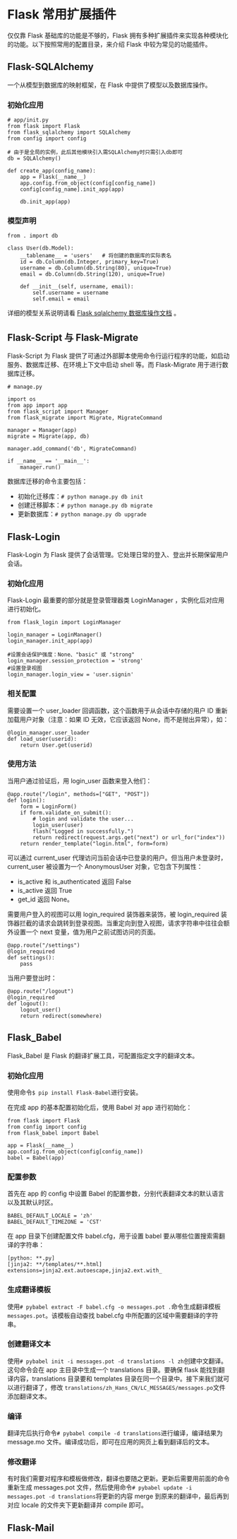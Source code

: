 # Flask 常用扩展插件
仅仅靠 Flask 基础库的功能是不够的，Flask 拥有多种扩展插件来实现各种模块化的功能。以下按照常用的配置目录，来介绍 Flask 中较为常见的功能插件。

## Flask-SQLAlchemy
一个从模型到数据库的映射框架，在 Flask 中提供了模型以及数据库操作。

### 初始化应用
```
# app/init.py
from flask import Flask
from flask_sqlalchemy import SQLAlchemy
from config import config

# 由于是全局的实例，此后其他模块引入需SQLAlchemy时只需引入db即可
db = SQLAlchemy() 

def create_app(config_name):
    app = Flask(__name__)
    app.config.from_object(config[config_name])
    config[config_name].init_app(app)

    db.init_app(app)
```

### 模型声明
```
from . import db

class User(db.Model):
	__tablename__ = 'users'   # 将创建的数据库的实际表名
    id = db.Column(db.Integer, primary_key=True)
    username = db.Column(db.String(80), unique=True)
    email = db.Column(db.String(120), unique=True)

    def __init__(self, username, email):
        self.username = username
        self.email = email
```

详细的模型关系说明请看 [Flask sqlalchemy 数据库操作文档](https://github.com/xuelangZF/ehpc/wiki/Flask-sqlalchemy-%E6%95%B0%E6%8D%AE%E5%BA%93%E6%93%8D%E4%BD%9C%E6%96%87%E6%A1%A3) 。


## Flask-Script 与 Flask-Migrate
Flask-Script 为 Flask 提供了可通过外部脚本使用命令行运行程序的功能，如启动服务、数据库迁移、在环境上下文中启动 shell 等。而 Flask-Migrate 用于进行数据库迁移。
```
# manage.py

import os
from app import app
from flask_script import Manager
from flask_migrate import Migrate, MigrateCommand

manager = Manager(app)
migrate = Migrate(app, db)

manager.add_command('db', MigrateCommand)

if __name__ == '__main__':
    manager.run()
```

数据库迁移的命令主要包括：

- 初始化迁移库：`# python manage.py db init`
- 创建迁移脚本：`# python manage.py db migrate`
- 更新数据库：`# python manage.py db upgrade`

## Flask-Login
Flask-Login 为 Flask 提供了会话管理。它处理日常的登入、登出并长期保留用户会话。

### 初始化应用
Flask-Login 最重要的部分就是登录管理器类 LoginManager ，实例化后对应用进行初始化。
```
from flask_login import LoginManager

login_manager = LoginManager()
login_manager.init_app(app)

#设置会话保护强度：None、"basic" 或 "strong"
login_manager.session_protection = 'strong'
#设置登录视图
login_manager.login_view = 'user.signin'  
```

### 相关配置
需要设置一个 user_loader 回调函数，这个函数用于从会话中存储的用户 ID 重新加载用户对象（注意：如果 ID 无效，它应该返回 None，而不是抛出异常），如：
```
@login_manager.user_loader
def load_user(userid):
    return User.get(userid)
```

### 使用方法
当用户通过验证后，用 login_user 函数来登入他们：
```
@app.route("/login", methods=["GET", "POST"])
def login():
    form = LoginForm()
    if form.validate_on_submit():
        # login and validate the user...
        login_user(user)
        flash("Logged in successfully.")
        return redirect(request.args.get("next") or url_for("index"))
    return render_template("login.html", form=form)
```

可以通过 current_user 代理访问当前会话中已登录的用户。但当用户未登录时，current_user 被设置为一个 AnonymousUser 对象，它包含下列属性： 

- is_active 和 is_authenticated 返回 False 
- is_active 返回 True 
- get_id 返回 None。

需要用户登入的视图可以用 login_required 装饰器来装饰，被 login_required 装饰器拦截的请求会跳转到登录视图。当重定向到登入视图，请求字符串中往往会额外设置一个 next 变量，值为用户之前试图访问的页面。
```
@app.route("/settings")
@login_required
def settings():
    pass
```

当用户要登出时：
```
@app.route("/logout")
@login_required
def logout():
    logout_user()
    return redirect(somewhere)
```

## Flask_Babel
Flask_Babel 是 Flask 的翻译扩展工具，可配置指定文字的翻译文本。

### 初始化应用
使用命令`$ pip install Flask-Babel`进行安装。

在完成 app 的基本配置初始化后，使用 Babel 对 app 进行初始化：
```
from flask import Flask
from config import config
from flask_babel import Babel

app = Flask(__name__)
app.config.from_object(config[config_name])
babel = Babel(app)
```

### 配置参数
首先在 app 的 config 中设置 Babel 的配置参数，分别代表翻译文本的默认语言以及其默认时区。
```
BABEL_DEFAULT_LOCALE = 'zh'
BABEL_DEFAULT_TIMEZONE = 'CST'
```

在 app 目录下创建配置文件 babel.cfg，用于设置 babel 要从哪些位置搜索需翻译的字符串：
```
[python: **.py]
[jinja2: **/templates/**.html]
extensions=jinja2.ext.autoescape,jinja2.ext.with_
```

### 生成翻译模板
使用`# pybabel extract -F babel.cfg -o messages.pot .`命令生成翻译模板`messages.pot`。该模板自动查找 babel.cfg 中所配置的区域中需要翻译的字符串。

### 创建翻译文本
使用`# pybabel init -i messages.pot -d translations -l zh`创建中文翻译。这句命令会在 app 主目录中生成一个 translations 目录。要确保 flask 能找到翻译内容，translations 目录要和 templates 目录在同一个目录中。接下来我们就可以进行翻译了，修改 `translations/zh_Hans_CN/LC_MESSAGES/messages.po`文件添加翻译文本。

### 编译
翻译完后执行命令`# pybabel compile -d translations`进行编译，编译结果为 message.mo 文件。编译成功后，即可在应用的网页上看到翻译后的文本。

### 修改翻译
有时我们需要对程序和模板做修改，翻译也要随之更新。更新后需要用前面的命令重新生成 messages.pot 文件，然后使用命令`# pybabel update -i messages.pot -d translations`将更新的内容 merge 到原来的翻译中，最后再到对应 locale 的文件夹下更新翻译并 compile 即可。

## Flask-Mail